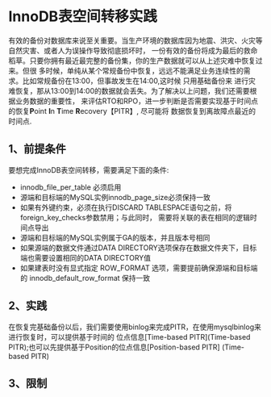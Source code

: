 # InnoDB表空间转移实践

有效的备份对数据库来说至关重要。当生产环境的数据库因为地震、洪灾、火灾等自然灾害、或者人为误操作导致彻底损坏时，
一份有效的备份将成为最后的救命稻草。只要你拥有最近最完整的备份集，你的生产数据就可以从上述灾难中恢复过来。但很
多时候，单纯从某个常规备份中恢复，远远不能满足业务连续性的需求。比如常规备份在13:00，但事故发生在14:00,这时候
只用基础备份来 进行灾难恢复，那从13:00到14:00的数据就会丢失。为了解决以上问题，我们还需要根据业务数据的重要性，
来评估RTO和RPO，进一步判断是否需要实现基于时间点的恢复**P**oint **I**n **T**ime **R**ecovery【PITR】,
尽可能将 数据恢复到离故障点最近的时间点.

## 1、前提条件
要想完成InnoDB表空间转移，需要满足下面的条件:
- innodb_file_per_table 必须启用
- 源端和目标端的MySQL实例innodb_page_size必须保持一致
- 如果有外键约束，必须在执行DISCARD TABLESPACE语句之前，将foreign_key_checks参数禁用；与此同时，
  需要将关联的表在相同的逻辑时间点导出
- 源端和目标端的MySQL实例属于GA的版本，并且版本号相同  
- 如果源端的数据文件通过DATA DIRECTORY选项保存在数据文件夹下，目标端也需要设置相同的DATA DIRECTORY值
- 如果建表时没有显式指定 ROW_FORMAT 选项，需要提前确保源端和目标端的 innodb_default_row_format 保持一致

## 2、实践
在恢复完基础备份以后，我们需要使用binlog来完成PITR，在使用mysqlbinlog来进行恢复时，可以提供基于时间的
位点信息[Time-based PITR](Time-based PITR);也可以先提供基于Position的位点信息[Position-based PITR]
(Time-based PITR)

## 3、限制

